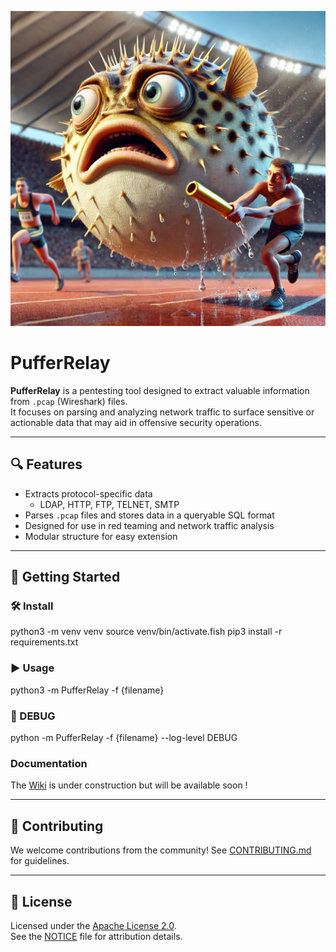 ![Image Alt text](Logos/Puffer1.webp "Optional title")

# PufferRelay

**PufferRelay** is a pentesting tool designed to extract valuable information from `.pcap` (Wireshark) files.  
It focuses on parsing and analyzing network traffic to surface sensitive or actionable data that may aid in offensive security operations.

---

## 🔍 Features

- Extracts protocol-specific data
    - LDAP, HTTP, FTP, TELNET, SMTP
- Parses `.pcap` files and stores data in a queryable SQL format
- Designed for use in red teaming and network traffic analysis
- Modular structure for easy extension

---

## 🚀 Getting Started

### 🛠️ Install
python3 -m venv venv
source venv/bin/activate.fish
pip3 install -r requirements.txt

### ▶️ Usage
python3 -m PufferRelay -f {filename}

### 🐛 DEBUG
python -m PufferRelay -f {filename} --log-level DEBUG


### Documentation
The <a href="https://mpolymath.gitbook.io/pufferrelay">Wiki</a> is under construction but will be available soon !

---

## 🤝 Contributing

We welcome contributions from the community! See [CONTRIBUTING.md](CONTRIBUTING.md) for guidelines.

---

## 📄 License

Licensed under the [Apache License 2.0](LICENSE).  
See the [NOTICE](NOTICE) file for attribution details.
